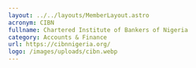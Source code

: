 ```yaml
---
layout: ../../layouts/MemberLayout.astro
acronym: CIBN
fullname: Chartered Institute of Bankers of Nigeria
category: Accounts & Finance
url: https://cibnnigeria.org/
logo: /images/uploads/cibn.webp
---
```

